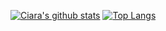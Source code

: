 <div align="justify">

[![Ciara's github stats](https://github-readme-stats.vercel.app/api?username=ciarafair&rank_icon=github&show_icons=true&include_all_commits=true&theme=transparent&hide_border=true&layout=compact&hide_rank&number_format=long)](https://github.com/anuraghazra/github-readme-stats)
[![Top Langs](https://github-readme-stats.vercel.app/api/top-langs/?username=ciarafair&theme=transparent&hide_border=true&layout=compact)](https://github.com/anuraghazra/github-readme-stats)
</div>
